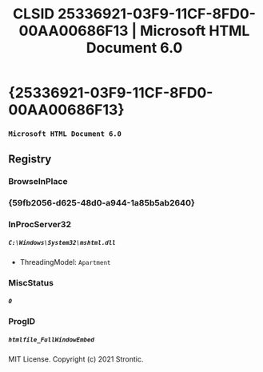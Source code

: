 ﻿---
title: "CLSID 25336921-03F9-11CF-8FD0-00AA00686F13 | Microsoft HTML Document 6.0"
excerpt: What is COM-Object CLSID 25336921-03F9-11CF-8FD0-00AA00686F13?
---

# {25336921-03F9-11CF-8FD0-00AA00686F13}

### `Microsoft HTML Document 6.0`

## Registry


### BrowseInPlace


### {59fb2056-d625-48d0-a944-1a85b5ab2640}


### InProcServer32

##### `C:\Windows\System32\mshtml.dll`
* ThreadingModel: `Apartment`

### MiscStatus

##### `0`

### ProgID

##### `htmlfile_FullWindowEmbed`

MIT License. Copyright (c) 2021 Strontic.


